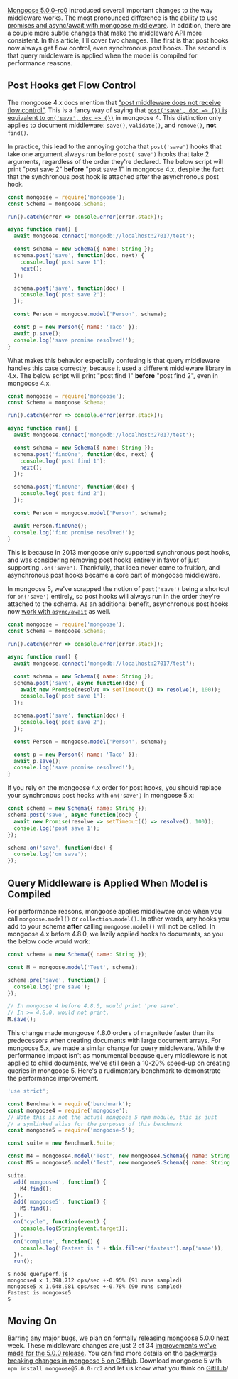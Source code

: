 [Mongoose 5.0.0-rc0](https://github.com/Automattic/mongoose/blob/master/History.md#500-rc0--2017-12-28) introduced several important changes to the way middleware works. The most pronounced difference is the ability to use [promises and async/await with mongoose middleware](http://thecodebarbarian.com/introducing-mongoose-5.html#promises-and-async-await-with-middleware). In addition, there are a couple more subtle changes that make the middleware API more consistent. In this article, I'll cover two changes. The first is that post hooks now always get flow control, even synchronous post hooks. The second is that query middleware is applied when the model is compiled for performance reasons.

Post Hooks get Flow Control
---------------------------

The mongoose 4.x docs mention that ["post middleware does not receive flow control"](http://mongoosejs.com/docs/4.x/docs/middleware.html#post). This
is a fancy way of saying that [`post('save', doc => {})` is equivalent to `on('save', doc => {})`](https://github.com/Automattic/mongoose/blob/4.x/lib/schema.js#L1184-L1188) in mongoose 4. This distinction only applies to document middleware: `save()`, `validate()`, and `remove()`, **not** `find()`.

In practice, this lead to the annoying gotcha that `post('save')` hooks that take one argument always run before `post('save')` hooks that take 2 arguments, regardless of the order they're declared. The below script will print "post save 2" **before** "post save 1" in mongoose 4.x, despite the fact that the synchronous post hook is attached after the asynchronous post hook.

```javascript
const mongoose = require('mongoose');
const Schema = mongoose.Schema;

run().catch(error => console.error(error.stack));

async function run() {
  await mongoose.connect('mongodb://localhost:27017/test');

  const schema = new Schema({ name: String });
  schema.post('save', function(doc, next) {
    console.log('post save 1');
    next();
  });

  schema.post('save', function(doc) {
    console.log('post save 2');
  });

  const Person = mongoose.model('Person', schema);

  const p = new Person({ name: 'Taco' });
  await p.save();
  console.log('save promise resolved!');
}
```

What makes this behavior especially confusing is that query middleware handles this case correctly, because it used a different middleware library in 4.x. The below script will print "post find 1" **before** "post find 2", even in mongoose 4.x.

```javascript
const mongoose = require('mongoose');
const Schema = mongoose.Schema;

run().catch(error => console.error(error.stack));

async function run() {
  await mongoose.connect('mongodb://localhost:27017/test');

  const schema = new Schema({ name: String });
  schema.post('findOne', function(doc, next) {
    console.log('post find 1');
    next();
  });

  schema.post('findOne', function(doc) {
    console.log('post find 2');
  });

  const Person = mongoose.model('Person', schema);

  await Person.findOne();
  console.log('find promise resolved!');
}
```

This is because in 2013 mongoose only supported synchronous post hooks, and was considering removing post hooks entirely in favor of just supporting `.on('save')`. Thankfully, that idea never came to fruition, and asynchronous post hooks became a core part of mongoose middleware.

In mongoose 5, we've scrapped the notion of `post('save')` being a shortcut for `on('save')` entirely, so post hooks will always run in the order they're attached to the schema. As an additional benefit, asynchronous post hooks now [work with `async/await`](http://thecodebarbarian.com/80-20-guide-to-async-await-in-node.js.html) as well.

```javascript
const mongoose = require('mongoose');
const Schema = mongoose.Schema;

run().catch(error => console.error(error.stack));

async function run() {
  await mongoose.connect('mongodb://localhost:27017/test');

  const schema = new Schema({ name: String });
  schema.post('save', async function(doc) {
    await new Promise(resolve => setTimeout(() => resolve(), 100));
    console.log('post save 1');
  });

  schema.post('save', function(doc) {
    console.log('post save 2');
  });

  const Person = mongoose.model('Person', schema);

  const p = new Person({ name: 'Taco' });
  await p.save();
  console.log('save promise resolved!');
}
```

If you rely on the mongoose 4.x order for post hooks, you should replace your synchronous post hooks with `on('save')` in mongoose 5.x:

```javascript
const schema = new Schema({ name: String });
schema.post('save', async function(doc) {
  await new Promise(resolve => setTimeout(() => resolve(), 100));
  console.log('post save 1');
});

schema.on('save', function(doc) {
  console.log('on save');
});
```

Query Middleware is Applied When Model is Compiled
--------------------------------------------------

For performance reasons, mongoose applies middleware once when you call `mongoose.model()` or `collection.model()`. In other words, any hooks you add to your schema **after** calling `mongoose.model()` will not be called. In mongoose 4.x before 4.8.0, we lazily applied hooks to documents, so you the below code would work:

```javascript
const schema = new Schema({ name: String });

const M = mongoose.model('Test', schema);

schema.pre('save', function() {
  console.log('pre save');
});

// In mongoose 4 before 4.8.0, would print 'pre save'.
// In >= 4.8.0, would not print.
M.save();
```

This change made mongoose 4.8.0 orders of magnitude faster than its predecessors when creating documents with large document arrays. For mongoose 5.x, we made a similar change for query middleware. While the performance impact isn't as monumental because query middleware is not applied to child documents, we've still seen a 10-20% speed-up on creating queries in mongoose 5. Here's a rudimentary benchmark to demonstrate the performance improvement.

```javascript
'use strict';

const Benchmark = require('benchmark');
const mongoose4 = require('mongoose');
// Note this is not the actual mongoose 5 npm module, this is just
// a symlinked alias for the purposes of this benchmark
const mongoose5 = require('mongoose-5');

const suite = new Benchmark.Suite;

const M4 = mongoose4.model('Test', new mongoose4.Schema({ name: String }));
const M5 = mongoose5.model('Test', new mongoose5.Schema({ name: String }));

suite.
  add('mongoose4', function() {
    M4.find();
  }).
  add('mongoose5', function() {
    M5.find();
  }).
  on('cycle', function(event) {
    console.log(String(event.target));
  }).
  on('complete', function() {
    console.log('Fastest is ' + this.filter('fastest').map('name'));
  }).
  run();
```

```
$ node queryperf.js
mongoose4 x 1,398,712 ops/sec +-0.95% (91 runs sampled)
mongoose5 x 1,648,981 ops/sec +-0.78% (90 runs sampled)
Fastest is mongoose5
$
```

Moving On
---------

Barring any major bugs, we plan on formally releasing mongoose 5.0.0 next week. These middleware changes are just 2 of 34 [improvements we've made for the 5.0.0 release](https://github.com/Automattic/mongoose/blob/master/History.md). You can find more details on the [backwards breaking changes in mongoose 5 on GitHub](https://github.com/Automattic/mongoose/blob/master/migrating_to_5.md). Download mongoose 5 with `npm install mongoose@5.0.0-rc2` and let us know what you think on [GitHub](https://github.com/Automattic/mongoose/issues)!
